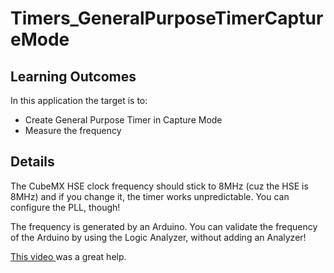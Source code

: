 # Timers_GeneralPurposeTimerCaptureMode

## Learning Outcomes
In this application the target is to:
- Create General Purpose Timer in Capture Mode
- Measure the frequency

## Details
The CubeMX HSE clock frequency should stick to 8MHz (cuz the HSE is 8MHz) and if you change it, the timer works unpredictable. You can configure the PLL, though!

The frequency is generated by an Arduino. You can validate the frequency of the Arduino by using the Logic Analyzer, without adding an Analyzer!

[This video ](https://www.youtube.com/watch?v=de4tfSzXrGM) was a great help.

